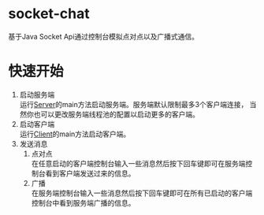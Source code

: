 # socket-chat
基于Java Socket Api通过控制台模拟点对点以及广播式通信。
# 快速开始
1. 启动服务端  
运行[Server](https://github.com/Allurx/socket-chat/blob/master/socket-server/src/main/java/red/zyc/socket/server/Server.java)的main方法启动服务端。服务端默认限制最多3个客户端连接，
当然你也可以更改服务端线程池的配置以启动更多的客户端。
2. 启动客户端    
运行[Client](https://github.com/Allurx/socket-chat/blob/master/socket-client/src/main/java/red/zyc/socket/client/Client.java)的main方法启动客户端。
3. 发送消息  
    1. 点对点   
在任意启动的客户端控制台输入一些消息然后按下回车键即可在服务端控制台看到客户端发送过来的信息。
    2. 广播   
在服务端控制台输入一些消息然后按下回车键即可在所有已启动的客户端控制台中看到服务端广播的信息。

